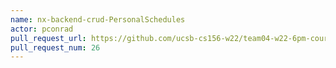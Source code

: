 ```yaml
---
name: nx-backend-crud-PersonalSchedules
actor: pconrad
pull_request_url: https://github.com/ucsb-cs156-w22/team04-w22-6pm-courses/pull/26
pull_request_num: 26
---
```

